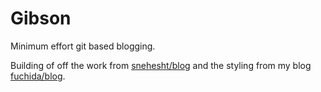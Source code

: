 # Gibson
Minimum effort git based blogging.

Building of off the work from [snehesht/blog](https://github.com/snehesht/blog) and the styling from
my blog [fuchida/blog](https://github.com/Fuchida/blog.fuchida.me).

